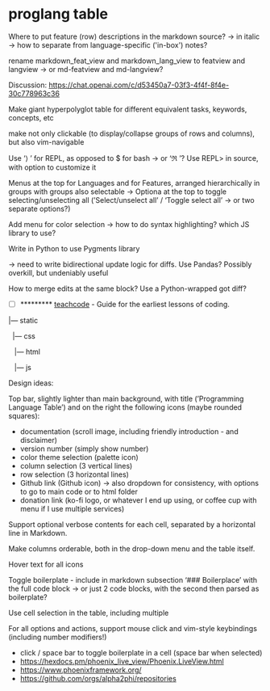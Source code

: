 # proglang table

Where to put feature (row) descriptions in the markdown source? -> in italic -> how to separate from language-specific ('in-box') notes?

rename markdown_feat_view and markdown_lang_view to featview and langview -> or md-featview and md-langview?

Discussion: https://chat.openai.com/c/d53450a7-03f3-4f4f-8f4e-30c778963c36

Make giant hyperpolyglot table for different equivalent tasks, keywords, concepts, etc

make not only clickable (to display/collapse groups of rows and columns), but also vim-navigable

Use ‘⟩ ’ for REPL, as opposed to $ for bash → or ‘ℜ ’? Use REPL> in source, with option to customize it

Menus at the top for Languages and for Features, arranged hierarchically in groups with groups also selectable → Optiona at the top to toggle selecting/unselecting all (’Select/unselect all’ / ‘Toggle select all’ → or two separate options?)

Add menu for color selection → how to do syntax highlighting? which JS library to use?

Write in Python to use Pygments library

→ need to write bidirectional update logic for diffs. Use Pandas? Possibly overkill, but undeniably useful

How to merge edits at the same block? Use a Python-wrapped got diff?


* [ ] \*\*\*\*\*\*\*\*\* [teachcode](https://github.com/madlabsinc/teachcode) - Guide for the earliest lessons of coding.


|— static

  |— css

   |— html

   |— js

Design ideas:

Top bar, slightly lighter than main background, with title (’Programming Language Table’) and on the right the following icons (maybe rounded squares):


*   documentation (scroll image, including friendly introduction - and disclaimer)
*   version number (simply show number)
*   color theme selection (palette icon)
*   column selection (3 vertical lines)
*   row selection (3 horizontal lines)
*   Github link (Github icon) → also dropdown for consistency, with options to go to main code or to html folder
*   donation link (ko-fi logo, or whatever I end up using, or coffee cup with menu if I use multiple services)

Support optional verbose contents for each cell, separated by a horizontal line in Markdown.

Make columns orderable, both in the drop-down menu and the table itself.

Hover text for all icons

Toggle boilerplate - include in markdown subsection ‘### Boilerplace’ with the full code block → or just 2 code blocks, with the second then parsed as boilerplate?

Use cell selection in the table, including multiple

For all options and actions, support mouse click and vim-style keybindings (including number modifiers!)


*   click / space bar to toggle boilerplate in a cell (space bar when selected)
* https://hexdocs.pm/phoenix_live_view/Phoenix.LiveView.html
* https://www.phoenixframework.org/
* https://github.com/orgs/alpha2phi/repositories


